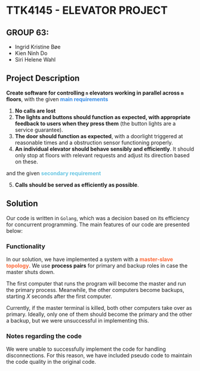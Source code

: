 # TTK4145 - ELEVATOR PROJECT
## GROUP 63:
- Ingrid Kristine Bøe
- Kien Ninh Do
- Siri Helene Wahl

## Project Description

**Create software for controlling `n` elevators working in parallel across `m` floors**, with the given <span style="color: #378CE7; font-weight: bold;">main requirements</span>
1. **No calls are lost**
2. **The lights and buttons should function as expected, with  appropriate feedback to users when they press them** (the button lights are a service guarantee).
3. **The door should function as expected**, with a doorlight triggered at reasonable times and a obstruction sensor functioning properly. 
4. **An individual elevator should behave sensibly and efficiently**. It should only stop at floors with relevant requests and adjust its direction based on these. 

and the given <span style="color: #67C6E3; font-weight: bold;">secondary requirement</span>

   5. **Calls should be served as efficiently as possible**.

## Solution
Our code is written in `Golang`, which was a decision based on its efficiency for concurrent programming. The main features of our code are presented below:

### Functionality
In our solution, we have implemented a system with a <span style="color: #FC6736; font-weight: bold;">master-slave topology</span>. We use **process pairs** for primary and backup roles in case the master shuts down. 

The first computer that runs the program will become the master and run the primary process. Meanwhile, the other computers become backups, starting *X* seconds after the first computer. 

Currently, if the master terminal is killed, both other computers take over as primary. Ideally, only one of them should become the primary and the other a backup, but we were unsuccessful in implementing this.

### Notes regarding the code
We were unable to successfully implement the code for handling disconnections. For this reason, we have included pseudo code to maintain the code quality in the original code.
